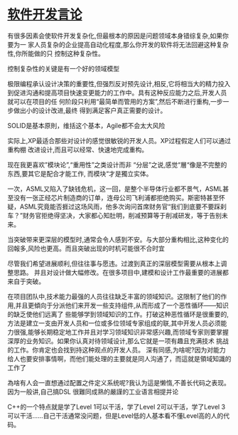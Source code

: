 # [软件开发言论](https://github.com/cutepig123/gitblog/issues/53)

有很多因素会使软件开发复杂化,但最根本的原因是问题领域本身错综复杂,如果你要为一 家人员复杂的企业提高自动化程度,那么你开发的软件将无法回避这种复杂性,你所能做的只 控制这种复杂性。

控制复杂性的关键是有一个好的领域模型

极限编程承认设计决策的重要性,但强烈反对预先设计,相反,它将相当大的精力投入到促进沟通和提高项目快速变更能力的工作中。具有这种反应能力之后,开发人员就可以在项目的任 何阶段只利用“最简单而管用的方案”,然后不断进行重构,一步一步做出小的设计改进,最终 得到满足客户真正需要的设计。

SOLID是基本原則，维括这个基本，Agile都不会太大风险

实际上,XP最适合那些对设计的感觉很敏锐的开发人员。XP过程假定人们可以通过重构棚 改进设计,而且可以经常、快速地完成重构。

现在我更喜欢”模块论”,“重用性”之类设计而非 “分层”之说,感觉“層“像是不完整的东西,要其它是配合才能工作, 而模块“才是獨立实体。


一次，ASML又陷入了缺钱危机，这一回，是整个半导体行业都不景气，ASML甚至没有一张正经芯片制造商的订单，连母公司飞利浦都拒绝购买。斯密特甚至怀疑，ASML究竟能否捱过这场风雨，他多次询问首席财务官“我们到底要不要踩刹车？”财务官拒绝得坚决，大家都心知肚明，削减预算等于削减研发，等于告别未来。

当突破带来更深层的模型时,通常会令人感到不安。与大部分重构相比,这种变化的回報多,风险也更高。而且突破出现的时机可能很不合时宜

尽管我们希望进展顺利,但往往事与愿违。过渡到真正的深层模型需要从根本上调整思路。 并且对设计做大幅修改。在很多项目中,建模和设计工作最重要的进展都来自于突破。

在项目团队中,技术能力最强的人员往往缺乏丰富的领域知识。这限制了他们的作用,并且更傾向于分派他们来开发一些支持组件,从而形成了一个恶性循环——知识的缺乏使他们远离了 些能够学到领域知识的工作。打破这种恶性循环是很重要的,方法是建立一支由开发人员和一位或多位领域专家组成的联,其中开发人员必须能力很强,能够长期稳定地工作并且对学习领域知识非常感兴趣,而领域专家则要掌握深厚的业务知识。如果你认真对待领域设计,那么它就是一项有趣且充满技术 挑战的工作。你肯定也会找到持这种观点的开发人员。
深有同感,为啥呢?因为对能力给人也要安排事情啊，而他们能处理的主要就是同人沟通了，而這就是領域知識的工作了

為啥有人会一直想通过配置之件定义系统呢?我认为這是懒惰,不善长代码之表现。因为一般讲,自己搞DSL 很難同成熟的嚴謹的工业语言相提并论

  C++的一个特点就是学了Level 1可以干活，学了Level 2可以干活，学了Level 3可以干活……自己干活通常没问题，但是Level低的人基本看不懂Level高的人的代码。  
